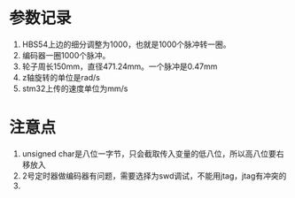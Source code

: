 # 参数记录
1. HBS54上边的细分调整为1000，也就是1000个脉冲转一圈。
2. 编码器一圈1000个脉冲。
3. 轮子周长150mm，直径471.24mm。一个脉冲是0.47mm
4. z轴旋转的单位是rad/s
5. stm32上传的速度单位为mm/s
   
# 注意点
1. unsigned char是八位一字节，只会截取传入变量的低八位，所以高八位要右移放入
2. 2号定时器做编码器有问题，需要选择为swd调试，不能用jtag，jtag有冲突的
3. 